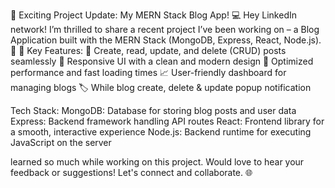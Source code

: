 🚀 Exciting Project Update: My MERN Stack Blog App! 💻
Hey LinkedIn network!
I’m thrilled to share a recent project I’ve been working on – a Blog Application built with the MERN Stack (MongoDB, Express, React, Node.js). 🎉
🔑 Key Features:
📝 Create, read, update, and delete (CRUD) posts seamlessly
🎨 Responsive UI with a clean and modern design
🚀 Optimized performance and fast loading times
📈 User-friendly dashboard for managing blogs
🏷 While blog create, delete & update popup notification

Tech Stack:
MongoDB: Database for storing blog posts and user data
Express: Backend framework handling API routes
React: Frontend library for a smooth, interactive experience
Node.js: Backend runtime for executing JavaScript on the server

learned so much while working on this project.
Would love to hear your feedback or suggestions! Let's connect and collaborate. 🌐
